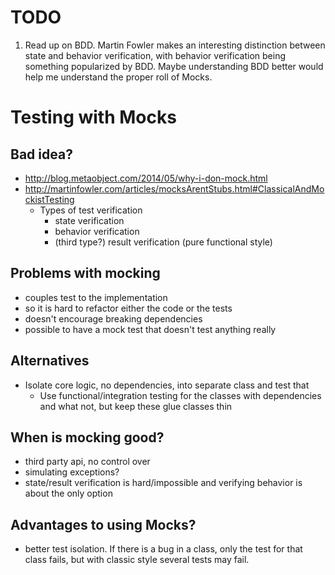 
# TODO

1. Read up on BDD. Martin Fowler makes an interesting distinction between state
   and behavior verification, with behavior verification being something
   popularized by BDD. Maybe understanding BDD better would help me understand
   the proper roll of Mocks.

# Testing with Mocks

## Bad idea?


* http://blog.metaobject.com/2014/05/why-i-don-mock.html
* http://martinfowler.com/articles/mocksArentStubs.html#ClassicalAndMockistTesting
    * Types of test verification
        * state verification
        * behavior verification
        * (third type?) result verification (pure functional style)

## Problems with mocking


* couples test to the implementation
* so it is hard to refactor either the code or the tests
* doesn't encourage breaking dependencies
* possible to have a mock test that doesn't test anything really


## Alternatives


* Isolate core logic, no dependencies, into separate class and test that
    * Use functional/integration testing for the classes with dependencies and what not, but keep these glue classes thin

## When is mocking good?


* third party api, no control over
* simulating exceptions?
* state/result verification is hard/impossible and verifying behavior is about the only option

## Advantages to using Mocks?

* better test isolation.  If there is a bug in a class, only the test for that class fails, but with classic style several tests may fail.

